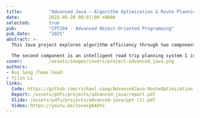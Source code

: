 ```yaml
---
title:          "Advanced Java – Algorithm Optimization & Route Planning Visualization"
date:           2025-05-20 00:01:00 +0800
selected:       true
pub:            "CPT204 - Advanced Object-Oriented Programming"
pub_date:       "2025"
abstract: >-
  This Java project explores algorithm efficiency through two components. The first benchmarks classic sorting algorithms (QuickSort, MergeSort, HeapSort) across various data conditions, providing practical insights into computational complexity.

  The second component is an intelligent road trip planning system I independently designed, comparing strategies like Dijkstra's Algorithm and Traveling Salesman Problem variations. The project's core is an interactive visualization system that brings these pathfinding algorithms to life, transforming abstract concepts into intuitive, visual processes.
cover:          /assets/images/covers/project-advanced_java.png
authors:
- Rui Sang（Team lead）
- Yilin Li 
links:
  Code: https://github.com/richael-sang/AdvancedJava-RouteOptimization
  Report: /assets/pdfs/projects/advanced-java/report.pdf
  Slide: /assets/pdfs/projects/advanced-java/ppt (1).pdf
  Video: https://youtu.be/1ovasgAADVs
---
```

